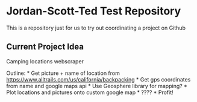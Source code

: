 # Jordan-Scott-Ted Test Repository

This is a repository just for us to try out coordinating a project on Github

## Current Project Idea
Camping locations webscraper

Outline:
	* Get picture + name of location from https://www.alltrails.com/us/california/backpacking
	* Get gps coordinates from name and google maps api
	* Use Geosphere library for mapping?
	* Plot locations and pictures onto custom google map
	* ????
	* Profit!
	
	
